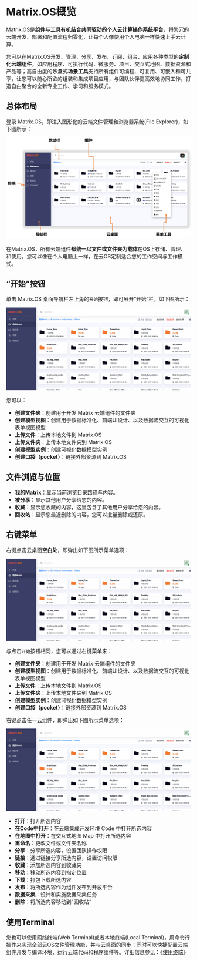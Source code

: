 # Matrix.OS概览

Matrix.OS是**组件与工具有机结合共同驱动的个人云计算操作系统平台**，将繁冗的云端开发、部署和配置流程归零化，让每个人像使用个人电脑一样快速上手云计算。

您可以在Matrix.OS开发、管理、分享、发布、订阅、组合、应用各种类型的**定制化云端组件**，如应用程序、可执行代码、微服务、项目、交互式地图、数据资源和产品等；高自由度的**沙盒式场景工具**支持所有组件可编程、可复用、可嵌入和可共享，让您可以随心所欲的组装和集成项目应用，与团队伙伴更高效地协同工作，打造自由聚合的全新专业工作、学习和服务模式。

## 总体布局

登录 Matrix.OS，即进入图形化的云端文件管理和浏览器系统(File Explorer)，如下图所示：

![Matrix.OS](../../../media/os/general/oslayout.png "Matrix.OS")

在Matrix.OS，所有云端组件**都统一以文件或文件夹为载体**在OS上存储、管理、和使用。您可以像在个人电脑上一样，在云OS定制适合您的工作空间与工作模式。

## “开始”按钮

单击 Matrix.OS 桌面导航栏左上角的`开始`按钮，即可展开“开始”栏，如下图所示：

![Matrix.OS](../../../media/os/general/startmenu.gif "开始按钮")

您可以：

* **创建文件夹**：创建用于开发 Matrix 云端组件的文件夹
* **创建模型视图**：创建用于数据标准化、前端UI设计、以及数据流交互的可视化表单视图模型
* **上传文件**：上传本地文件到 Matrix.OS
* **上传文件夹**：上传本地文件夹到 Matrix.OS
* **创建模型实例**：创建可视化数据模型实例
* **创建口袋（pocket）**：链接外部资源到 Matrix.OS

## 文件浏览与位置

* **我的Matrix**：显示当前浏览目录路径与内容。
* **被分享**：显示其他用户分享给您的内容。
* **收藏**：显示您收藏的内容，这里包含了其他用户分享给您的内容。
* **回收站**：显示您最近删除的内容，您可以批量删除或还原。

## 右键菜单

右键点击云桌面**空白处**，即弹出如下图所示菜单选项：

![Matrix.OS](../../../media/os/general/rightclick.gif "右键菜单")

与点击`开始`按钮相同，您可以通过右键菜单来：

* **创建文件夹**：创建用于开发 Matrix 云端组件的文件夹
* **创建模型视图**：创建用于数据标准化、前端UI设计、以及数据流交互的可视化表单视图模型
* **上传文件**：上传本地文件到 Matrix.OS
* **上传文件夹**：上传本地文件夹到 Matrix.OS
* **创建模型实例**：创建可视化数据模型实例
* **创建口袋（pocket）**：链接外部资源到 Matrix.OS

右键点击任一云组件，即弹出如下图所示菜单选项：

![Matrix.OS](../../../media/os/general/rightclick2.gif "右键菜单")

* **打开**：打开所选内容
* **在Code中打开**：在云端集成开发环境 Code 中打开所选内容
* **在地图中打开**：在交互式地图 Map 中打开所选内容
* **重命名**：更改文件或文件夹名称
* **分享**：分享所选内容，设置团队操作权限
* **链接**：通过链接分享所选内容，设置访问权限
* **收藏**：添加所选内容到收藏夹
* **移动**：移动所选内容到指定位置
* **下载**：打包下载所选内容
* **发布**：将所选内容作为组件发布到开放平台
* **数据采集**：设计和实施数据采集任务
* **删除**：将所选内容移动到"回收站"

## 使用Terminal

您也可以使用网络终端(Web Terminal)或者本地终端(Local Terminal)，用命令行操作来实现全部云OS文件管理功能，并与云桌面的同步；同时可以快捷配置云端组件开发与编译环境、运行云端代码和程序组件等。详细信息参见：《[使用终端](zh-cn/userguide/os/tools/terminals/terminal.md)》